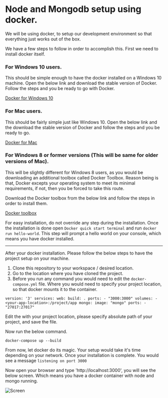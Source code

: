 # Node and Mongodb setup using docker.

We will be using docker, to setup our development environment so that everything just works out of the box. 

We have a few steps to follow in order to accomplish this. First we need to install docker itself.

### For Windows 10 users.

This should be simple enough to have the docker installed on a Windows 10 machine. Open the below link and download the stable version of Docker. Follow the steps and you be ready to go with Docker.

[Docker for Windows 10](https://docs.docker.com/docker-for-windows/install/#download-docker-for-windows)

### For Mac users.

This should be fairly simple just like Windows 10. Open the below link and the download the stable version of Docker and follow the steps and you be ready to go.

[Docker for Mac](https://docs.docker.com/docker-for-mac/install/#download-docker-for-mac)

### For Windows 8 or former versions (This will be same for older versions of Mac).

This will be slightly different for Windows 8 users, as you would be downloading an additional toolbox called Docker Toolbox. Reason being is that, Docker excepts your operating system to meet its minimal requirements, if not, then you be forced to take this route.

Download the Docker toolbox from the below link and follow the steps in order to install them. 

[Docker toolbox](https://docs.docker.com/toolbox/toolbox_install_windows/)

For easy installation, do not override any step during the installation. Once the installation is done open `Docker quick start terminal` and run `docker run hello-world`. This step will prompt a hello world on your console, which means you have docker installed.


---

After your docker installation. Please follow the below steps to have the project setup on your machine.

1. Clone this repository to your workspace / desired location.
2. Go to the location where you have cloned the project.
3. Before you run any command you would need to edit the `docker-compose.yml` file. Where you would need to specify your project location, so that docker mounts it to the container.


`
  version: '3'
services:
  web:
    build: .
    ports:
      - "3000:3000"
    volumes:
      - <your-app-location>:/project/app
  mongo:
    image: "mongo"
    ports:
      - "27017:27017"
`

Edit the <your-app-location> with your project location, please specify absolute path of your project, and save the file.

Now run the below command.

`docker-compose up --build`

From now, let docker do its magic. Your setup would take it's time depending on your network. Once your installation is complete. You would see a message `listening on port 3000`

Now open your browser and type 'http://localhost:3000', you will see the below screen. Which means you have a docker container with node and mongo running.


![Screen](https://image.ibb.co/dM40zk/Screen_Shot_2017_07_26_at_8_14_48_AM.png)




